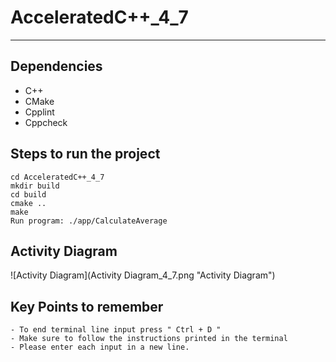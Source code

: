 # AcceleratedC++_4_7
---

## Dependencies
- C++ 
- CMake
- Cpplint
- Cppcheck

## Steps to run the project
```
cd AcceleratedC++_4_7
mkdir build
cd build
cmake ..
make
Run program: ./app/CalculateAverage
```
## Activity Diagram 
![Activity Diagram](Activity Diagram_4_7.png "Activity Diagram")
## Key Points to remember
```
- To end terminal line input press " Ctrl + D "
- Make sure to follow the instructions printed in the terminal
- Please enter each input in a new line.
```
